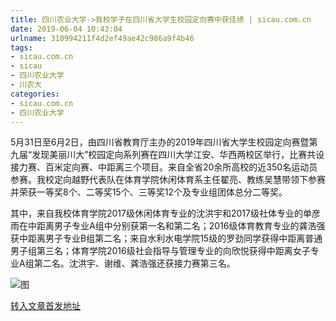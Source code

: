 ```yaml
---
title: 四川农业大学->我校学子在四川省大学生校园定向赛中获佳绩 | sicau.com.cn
date: 2019-06-04 10:43:04
urlname: 310994211f4d2ef49ae42c986a9f4b46
tags: 
- sicau.com.cn
- sicau
- 四川农业大学
- 川农大
categories:
- sicau.com.cn
- 四川农业大学
---
```



5月31日至6月2日，由四川省教育厅主办的2019年四川省大学生校园定向赛暨第九届“发现美丽川大”校园定向系列赛在四川大学江安、华西两校区举行，比赛共设接力赛、百米定向赛、中距离三个项目。来自全省20余所高校的近350名运动员参赛。我校定向越野代表队在体育学院休闲体育系主任翟亮、教练吴慧带领下参赛并荣获一等奖8个、二等奖15个、三等奖12个及专业组团体总分二等奖。

其中，来自我校体育学院2017级休闲体育专业的沈洪宇和2017级社体专业的单彦雨在中距离男子专业A组中分别获第一名和第二名；2016级体育教育专业的龚浩强获中距离男子专业B组第二名；来自水利水电学院15级的罗劲同学获得中距离普通男子组第三名；体育学院2016级社会指导与管理专业的向欣悦获得中距离女子专业A组第二名。沈洪宇、谢维、龚浩强还获接力赛第三名。



![图](https://news.sicau.edu.cn/__local/6/8C/F0/76B2206119F6D410CA80D10D8D6_37EE2202_20F7B.jpg)

[转入文章首发地址](https://news.sicau.edu.cn/info/1078/51885.htm)